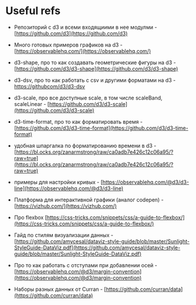 # Useful refs

- Репозиторий с d3 и всеми входящиими в нее модулми - [https://github.com/d3](https://github.com/d3)

- Много готовых примеров графиков на d3 - [https://observablehq.com/](https://observablehq.com/)

- d3-shape, про то как создавать геометрические фигуры на d3 - [https://github.com/d3/d3-shape](https://github.com/d3/d3-shape)

- d3-dsv, про то как работать с csv и другими форматами на d3 - [https://githubcom/d3/d3-dsv](https://github.com/d3/d3-dsv)

- d3-scale, про все доступные scale, в том числе scaleBand, scaleLinear -
[https://github.com/d3/d3-scale](https://github.com/d3/d3-scale)

- d3-time-format, про то как форматировать время -
[https://github.com/d3/d3-time-format](https://github.com/d3/d3-time-format)

- удобная шпаргалка по форматированию времени в d3 - [https://bl.ocks.org/zanarmstrong/raw/ca0adb7e426c12c06a95/?raw=true](https://bl.ocks.org/zanarmstrong/raw/ca0adb7e426c12c06a95/?raw=true)

- примеры для настройки кривых - [https://observablehq.com/@d3/d3-line](https://observablehq.com/@d3/d3-line)
- Платформа для интерактивной графики (аналог codepen) - [https://vizhub.com/](https://vizhub.com/)

- Про flexbox [https://css-tricks.com/snippets/css/a-guide-to-flexbox/](https://css-tricks.com/snippets/css/a-guide-to-flexbox/)

- Гайд по стилям визуализации данных - [https://github.com/amycesal/dataviz-style-guide/blob/master/Sunlight-StyleGuide-DataViz.pdf](https://github.com/amycesal/dataviz-style-guide/blob/master/Sunlight-StyleGuide-DataViz.pdf)


- Про то как работать с отступами при добавлении осей - [https://observablehq.com/@d3/margin-convention](https://observablehq.com/@d3/margin-convention)

- Наборы разных данных от Curran - [https://github.com/curran/data](https://github.com/curran/data)
